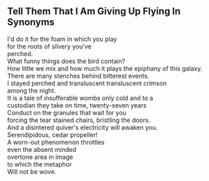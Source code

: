 Tell Them That I Am Giving Up Flying In Synonyms
------------------------------------------------
I'd do it for the foam in which you play  
for the roots of silvery you've  
perched.  
What funny things does the bird contain?  
How little we mix and how much it plays the epiphany of this galaxy.  
There are many stenches behind bitterest events.  
I stayed perched and transluscent transluscent crimson  
among the night.  
It is a tale of insufferable wombs only cold and to a  
custodian they take on time, twenty-seven years  
Conduct on the granules that wait for you  
forcing the tear stained chairs, bristling the doors.  
And a disintered quiver's electricity will awaken you.  
Serendipidous, cedar propeller!  
A worn-out phenomenon throttles  
even the absent minded  
overtone area in image  
to which the metaphor  
Will not be wove.  
